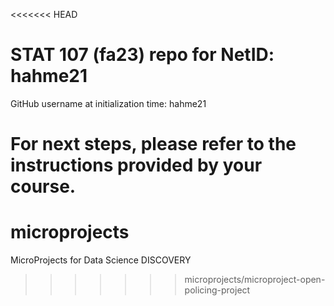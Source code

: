 <<<<<<< HEAD
# STAT 107 (fa23) repo for NetID: hahme21

GitHub username at initialization time: hahme21

For next steps, please refer to the instructions provided by your course.
=======
# microprojects
MicroProjects for Data Science DISCOVERY
>>>>>>> microprojects/microproject-open-policing-project
